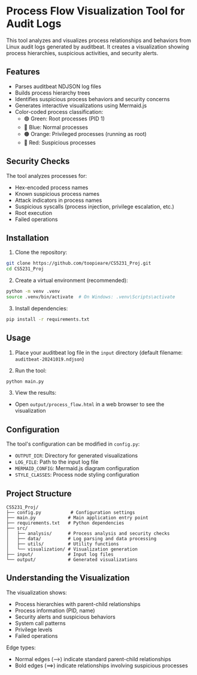 # Process Flow Visualization Tool for Audit Logs

This tool analyzes and visualizes process relationships and behaviors from Linux audit logs generated by auditbeat. It creates a visualization showing process hierarchies, suspicious activities, and security alerts.

## Features

- Parses auditbeat NDJSON log files
- Builds process hierarchy trees
- Identifies suspicious process behaviors and security concerns
- Generates interactive visualizations using Mermaid.js
- Color-coded process classification:
  - 🟢 Green: Root processes (PID 1)
  - 🔵 Blue: Normal processes
  - 🟠 Orange: Privileged processes (running as root)
  - 🔴 Red: Suspicious processes

## Security Checks

The tool analyzes processes for:
- Hex-encoded process names
- Known suspicious process names
- Attack indicators in process names
- Suspicious syscalls (process injection, privilege escalation, etc.)
- Root execution
- Failed operations

## Installation

1. Clone the repository:
```bash
git clone https://github.com/toopieare/CS5231_Proj.git
cd CS5231_Proj
```

2. Create a virtual environment (recommended):
```bash
python -m venv .venv
source .venv/bin/activate  # On Windows: .venv\Scripts\activate
```

3. Install dependencies:
```bash
pip install -r requirements.txt
```

## Usage

1. Place your auditbeat log file in the `input` directory (default filename: `auditbeat-20241019.ndjson`)

2. Run the tool:
```bash
python main.py
```

3. View the results:
- Open `output/process_flow.html` in a web browser to see the visualization

## Configuration

The tool's configuration can be modified in `config.py`:
- `OUTPUT_DIR`: Directory for generated visualizations
- `LOG_FILE`: Path to the input log file
- `MERMAID_CONFIG`: Mermaid.js diagram configuration
- `STYLE_CLASSES`: Process node styling configuration

## Project Structure

```
CS5231_Proj/
├── config.py           # Configuration settings
├── main.py            # Main application entry point
├── requirements.txt   # Python dependencies
├── src/
│   ├── analysis/      # Process analysis and security checks
│   ├── data/          # Log parsing and data processing
│   ├── utils/         # Utility functions
│   └── visualization/ # Visualization generation
├── input/             # Input log files
└── output/            # Generated visualizations
```

## Understanding the Visualization

The visualization shows:
- Process hierarchies with parent-child relationships
- Process information (PID, name)
- Security alerts and suspicious behaviors
- System call patterns
- Privilege levels
- Failed operations

Edge types:
- Normal edges (-->) indicate standard parent-child relationships
- Bold edges (==>) indicate relationships involving suspicious processes
